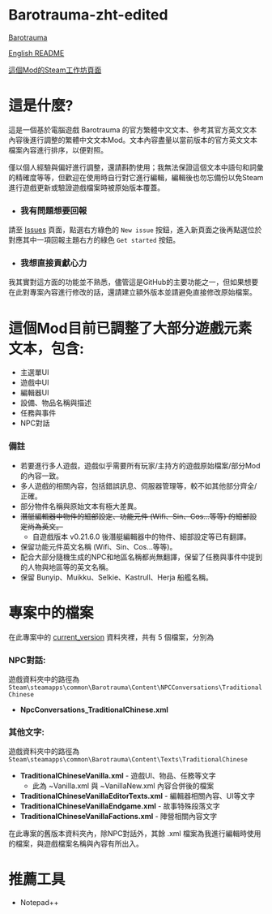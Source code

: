 # Barotrauma-zht-edited
[Barotrauma](https://store.steampowered.com/app/602960/Barotrauma/)

[English README](./README_eng.md)

[這個Mod的Steam工作坊頁面](https://steamcommunity.com/sharedfiles/filedetails/?id=2804180128)

# 這是什麼?
這是一個基於電腦遊戲 Barotrauma 的官方繁體中文文本、參考其官方英文文本內容後進行調整的繁體中文文本Mod。文本內容盡量以當前版本的官方英文文本檔案內容進行排序，以便對照。

僅以個人經驗與偏好進行調整，還請斟酌使用；我無法保證這個文本中語句和詞彙的精確度等等，但歡迎在使用時自行對它進行編輯，編輯後也勿忘備份以免Steam進行遊戲更新或驗證遊戲檔案時被原始版本覆蓋。

- ### 我有問題想要回報
請至 [Issues](https://github.com/nokau/Barotrauma.zht.edited.mod/issues) 頁面，點選右方綠色的 `New issue` 按鈕，進入新頁面之後再點選位於對應其中一項回報主題右方的綠色 `Get started` 按鈕。

- ### 我想直接貢獻心力
我其實對這方面的功能並不熟悉，儘管這是GitHub的主要功能之一，但如果想要在此對專案內容進行修改的話，還請建立額外版本並請避免直接修改原始檔案。

# 這個Mod目前已調整了大部分遊戲元素文本，包含:
- 主選單UI
- 遊戲中UI
- 編輯器UI
- 設備、物品名稱與描述
- 任務與事件
- NPC對話

### 備註
- 若要進行多人遊戲，遊戲似乎需要所有玩家/主持方的遊戲原始檔案/部分Mod的內容一致。
- 多人遊戲的相關內容，包括錯誤訊息、伺服器管理等，較不如其他部分齊全/正確。
- 部分物件名稱與原始文本有極大差異。
- ~~潛艇編輯器中物件的細部設定、功能元件 (Wifi、Sin、Cos...等等) 的細部設定尚為英文。~~
  - 自遊戲版本 v0.21.6.0 後潛艇編輯器中的物件、細部設定等已有翻譯。
- 保留功能元件英文名稱 (Wifi、Sin、Cos...等等)。
- 配合大部分隨機生成的NPC和地區名稱都尚無翻譯，保留了任務與事件中提到的人物與地區等的英文名稱。
- 保留 Bunyip、Muikku、Selkie、Kastrull、Herja 船艦名稱。

# 專案中的檔案
在此專案中的 [current_version](./current_version) 資料夾裡，共有 5 個檔案，分別為

### NPC對話:

遊戲資料夾中的路徑為`Steam\steamapps\common\Barotrauma\Content\NPCConversations\TraditionalChinese`
- **NpcConversations_TraditionalChinese.xml**

### 其他文字:

遊戲資料夾中的路徑為`Steam\steamapps\common\Barotrauma\Content\Texts\TraditionalChinese`
- **TraditionalChineseVanilla.xml** - 遊戲UI、物品、任務等文字
  - 此為 ~Vanilla.xml 與 ~VanillaNew.xml 內容合併後的檔案
- **TraditionalChineseVanillaEditorTexts.xml** - 編輯器相關內容、UI等文字
- **TraditionalChineseVanillaEndgame.xml** - 故事特殊段落文字
- **TraditionalChineseVanillaFactions.xml** - 陣營相關內容文字

在此專案的舊版本資料夾內，除NPC對話外，其餘 .xml 檔案為我進行編輯時使用的檔案，與遊戲檔案名稱與內容有所出入。

# 推薦工具
- Notepad++
